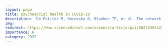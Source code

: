 ```yaml
---
layout: page
title: psychosocial health in COVID-19
description: 'De Feijter M, Kocevska D, Blanken TF, et al. The network of psychosocial health in middle-aged and older adults during the first COVID-19 lockdown. Soc Psychiatry Psychiatr Epidemiol'
img: 
redirect: https://www.sciencedirect.com/science/article/pii/S0272494422001104
importance: 6
category: 2022
---
```




